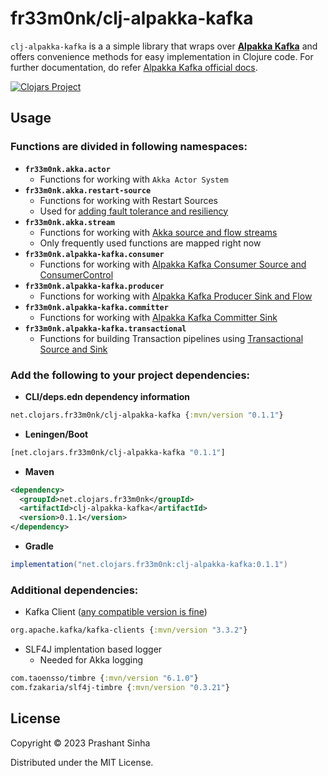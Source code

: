 # fr33m0nk/clj-alpakka-kafka

`clj-alpakka-kafka` is a a simple library that wraps over [**Alpakka Kafka**](https://github.com/akka/alpakka-kafka) and offers convenience methods for easy implementation in Clojure code. 
For further documentation, do refer [Alpakka Kafka official docs](https://doc.akka.io/docs/alpakka-kafka/current/home.html).

[![Clojars Project](https://img.shields.io/clojars/v/net.clojars.fr33m0nk/clj-alpakka-kafka.svg)](https://clojars.org/net.clojars.fr33m0nk/clj-alpakka-kafka)

## Usage

### Functions are divided in following namespaces:

- **`fr33m0nk.akka.actor`**
  - Functions for working with `Akka Actor System`
- **`fr33m0nk.akka.restart-source`**
  - Functions for working with Restart Sources
  - Used for [adding fault tolerance and resiliency](https://doc.akka.io/docs/alpakka-kafka/current/errorhandling.html)
- **`fr33m0nk.akka.stream`**
  - Functions for working with [Akka source and flow streams](https://doc.akka.io/docs/akka/current/stream/index.html)
  - Only frequently used functions are mapped right now
- **`fr33m0nk.alpakka-kafka.consumer`**
  - Functions for working with [Alpakka Kafka Consumer Source and ConsumerControl](https://doc.akka.io/docs/alpakka-kafka/current/consumer.html#consumer)
- **`fr33m0nk.alpakka-kafka.producer`**
  - Functions for working with [Alpakka Kafka Producer Sink and Flow](https://doc.akka.io/docs/alpakka-kafka/current/producer.html)
- **`fr33m0nk.alpakka-kafka.committer`**
  - Functions for working with [Alpakka Kafka Committer Sink](https://doc.akka.io/docs/alpakka-kafka/current/consumer.html#committer-sink)
- **`fr33m0nk.alpakka-kafka.transactional`**
  - Functions for building Transaction pipelines using [Transactional Source and Sink](https://doc.akka.io/docs/alpakka-kafka/current/transactions.html)

### Add the following to your project dependencies:

- **CLI/deps.edn dependency information**
```clojure
net.clojars.fr33m0nk/clj-alpakka-kafka {:mvn/version "0.1.1"}
```

- **Leningen/Boot**
```clojure
[net.clojars.fr33m0nk/clj-alpakka-kafka "0.1.1"]
```

- **Maven**
```xml
<dependency>
  <groupId>net.clojars.fr33m0nk</groupId>
  <artifactId>clj-alpakka-kafka</artifactId>
  <version>0.1.1</version>
</dependency>
```

- **Gradle**
```groovy
implementation("net.clojars.fr33m0nk:clj-alpakka-kafka:0.1.1")
```

### Additional dependencies:
- Kafka Client ([any compatible version is fine](https://doc.akka.io/docs/alpakka-kafka/current/home.html))
```clojure
org.apache.kafka/kafka-clients {:mvn/version "3.3.2"} 
```
- SLF4J implentation based logger 
  - Needed for Akka logging
```clojure
com.taoensso/timbre {:mvn/version "6.1.0"}
com.fzakaria/slf4j-timbre {:mvn/version "0.3.21"}
```
    
## License

Copyright © 2023 Prashant Sinha

Distributed under the MIT License.

